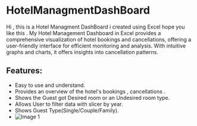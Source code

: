 # HotelManagmentDashBoard
Hi , this is a Hotel Managment DashBoard i created using Excel hope you like this .
My Hotel Management Dashboard in Excel provides a comprehensive visualization of hotel bookings and cancellations, offering a user-friendly interface for efficient monitoring and analysis. With intuitive graphs and charts, it offers insights into cancellation patterns.    

## Features:
- Easy to use and understand.
- Provides an overview of the hotel's bookings , cancellations .   
- Shows the Guest got Desired room or an Undesired room type.
- Allows User to filter data with slicer by year.
- Shows Guest Type(Single/Couple/Family).
- ![Image 1](assets/1th.JPG)
